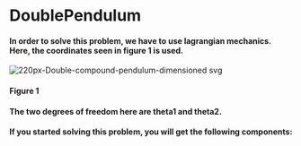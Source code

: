 # DoublePendulum
#### In order to solve this problem, we have to use lagrangian mechanics. Here, the coordinates seen in figure 1 is used.
![220px-Double-compound-pendulum-dimensioned svg](https://user-images.githubusercontent.com/92335176/137643654-f502847c-e348-434f-9c78-8f1302ed804c.png)

#### Figure 1
#### The two degrees of freedom here are theta1 and theta2. 
#### If you started solving this problem, you will get the following components:
